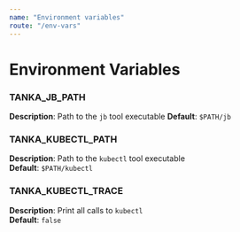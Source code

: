 ```yaml
---
name: "Environment variables"
route: "/env-vars"
---
```


# Environment Variables

### TANKA_JB_PATH

**Description**: Path to the `jb` tool executable
**Default**: `$PATH/jb`

### TANKA_KUBECTL_PATH

**Description**: Path to the `kubectl` tool executable  
**Default**: `$PATH/kubectl`

### TANKA_KUBECTL_TRACE

**Description**: Print all calls to `kubectl`  
**Default**: `false`

